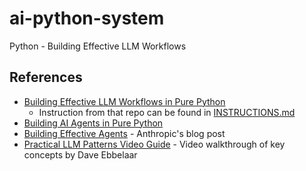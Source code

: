 # ai-python-system

Python - Building Effective LLM Workflows

## References

- [Building Effective LLM Workflows in Pure Python](https://github.com/daveebbelaar/ai-cookbook/tree/main/patterns/workflows)
  - Instruction from that repo can be found in [INSTRUCTIONS.md](./INSTRUCTIONS.md)
- [Building AI Agents in Pure Python](https://youtu.be/bZzyPscbtI8)
- [Building Effective Agents](https://www.anthropic.com/research/building-effective-agents) - Anthropic's blog post
- [Practical LLM Patterns Video Guide](https://youtu.be/tx5OapbK-8A) - Video walkthrough of key concepts by Dave Ebbelaar
